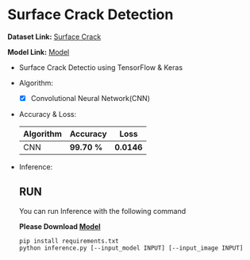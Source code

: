 # Surface Crack Detection

  **Dataset Link:** [Surface Crack](https://www.kaggle.com/arunrk7/surface-crack-detection)
  
  **Model Link:** [Model](https://drive.google.com/drive/folders/1xi_wiUi9ySejFZQthI4RFSK7pWo5Uq7T?usp=sharing)

  - Surface Crack Detectio using TensorFlow & Keras
    
  - Algorithm:

    - [x] Convolutional Neural Network(CNN)


  - Accuracy & Loss:

    Algorithm | Accuracy | Loss |
    ------------- | ------------- | ------------- |
    CNN | **99.70 %** | **0.0146** |
    

  - Inference:

      ## RUN
      You can run  Inference with the following command
      
      **Please Download [Model](https://drive.google.com/drive/folders/1xi_wiUi9ySejFZQthI4RFSK7pWo5Uq7T?usp=sharing)**

      ```
      pip install requirements.txt
      python inference.py [--input_model INPUT] [--input_image INPUT]
      
      ```
      

